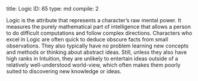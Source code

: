 title:          Logic
ID:             65
type:           md
compile:        2


Logic is the attribute that represents a character’s raw mental power. It measures the purely mathematical part of intelligence that allows a person to do difficult computations and follow complex directions. Characters who excel in Logic are often quick to deduce obscure facts from small observations. They also typically have no problem learning new concepts and methods or thinking about abstract ideas. Still, unless they also have high ranks in Intuition, they are unlikely to entertain ideas outside of a relatively well-understood world-view, which often makes them poorly suited to discovering new knowledge or ideas.
